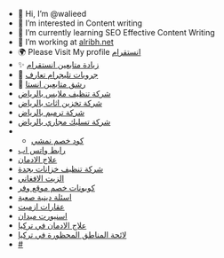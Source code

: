- 👋 Hi, I’m @walieed
- 👀 I’m interested in Content writing
- 🌱 I’m currently learning SEO Effective Content Writing
- 💞️ I’m working at <a href="https://www.alribh.net/" title="موقع الربح دوت نت">alribh.net</a>
- 🌍 Please Visit My profile <a href="https://www.alribh.net/search/label/%D8%A7%D9%86%D8%B3%D8%AA%D9%82%D8%B1%D8%A7%D9%85" title="انستقرام">انستقرام</a>
- ✨ <a href="https://www.alribh.net/2021/10/increase-free-instagram-followers.html" title="زيادة متابعين انستقرام">زيادة متابعين انستقرام</a>
- 🚀 <a href="https://www.alribh.net/2022/01/telegram-dating-group.html" title="جروبات تليجرام تعارف">جروبات تليجرام تعارف</a>
- 🙌 <a href="https://www.alribh.net/2022/01/smash-followers-insta.html" title="رشق متابعين انستا">رشق متابعين انستا</a>
- <a href="https://roovservices.com/%D8%B4%D8%B1%D9%83%D8%A9-%D8%AA%D9%86%D8%B8%D9%8A%D9%81-%D9%85%D9%86%D8%A7%D8%B2%D9%84-%D8%A8%D8%A7%D9%84%D8%B1%D9%8A%D8%A7%D8%B6/" title="شركة تنظيف ملابس بالرياض">شركة تنظيف ملابس بالرياض</a>
- <a href="https://althurayaa.com/service/%D8%B4%D8%B1%D9%83%D8%A9-%D8%AA%D8%AE%D8%B2%D9%8A%D9%86-%D8%A7%D8%AB%D8%A7%D8%AB-%D8%A8%D8%A7%D9%84%D8%B1%D9%8A%D8%A7%D8%B6/" title="شركة تخزين اثاث بالرياض">شركة تخزين اثاث بالرياض</a>
- <a href="https://mamrservices.com/%D8%B4%D8%B1%D9%83%D8%A9-%D8%AA%D8%B1%D9%85%D9%8A%D9%85-%D8%A8%D8%A7%D9%84%D8%B1%D9%8A%D8%A7%D8%B6-%D8%A8%D8%A3%D8%B3%D8%B9%D8%A7%D8%B1-%D8%AA%D9%86%D8%A7%D9%81%D8%B3%D9%8A%D8%A9" title="شركة ترميم بالرياض">شركة ترميم بالرياض</a>
- <a href="https://mamrservices.com/%D8%B4%D8%B1%D9%83%D8%A9-%D8%AA%D8%B3%D9%84%D9%8A%D9%83-%D9%85%D8%AC%D8%A7%D8%B1%D9%8A-%D8%A8%D8%A7%D9%84%D8%B1%D9%8A%D8%A7%D8%B6" title="شركة تسليك مجاري بالرياض">شركة تسليك مجاري بالرياض</a>
- - <a href="https://couponcodes4u.com/store/coupon-namshi/" title="كود خصم نمشي">كود خصم نمشي</a>
- <a href="https://wts.ms/" title="رابط واتس اب">رابط واتس اب</a>
- <a href="https://elaqatkwt.com" title="علاج الادمان">علاج الادمان</a>
- <a href="https://alzhrani4clean.com/%D8%B4%D8%B1%D9%83%D8%A9-%D8%AA%D9%86%D8%B8%D9%8A%D9%81-%D8%AE%D8%B2%D8%A7%D9%86%D8%A7%D8%AA-%D8%A8%D8%AC%D8%AF%D8%A9" title="شركة تنظيف خزانات بجدة">شركة تنظيف خزانات بجدة</a>
- <a href="https://zaytafghany.com" title="الزيت الافغاني">الزيت الافغاني</a>
- <a href="https://wafiree.com" title="كوبونات خصم موقع وفر">كوبونات خصم موقع وفر</a>
- <a href="https://dealifnd.com/%D8%A7%D8%B3%D8%A6%D9%84%D8%A9-%D8%AF%D9%8A%D9%86%D9%8A%D8%A9-%D8%B5%D8%B9%D8%A8%D8%A9" title="اسئلة دينية صعبة">اسئلة دينية صعبة</a>
- <a href="https://mahallgroup.com/" title="عقارات ازميت">عقارات ازميت</a>
- <a href="https://madahomes.com.tr/%d8%a7%d8%b3%d8%b7%d9%86%d8%a8%d9%88%d9%84-%d8%a7%d8%b3%d9%86%d9%8a%d9%88%d8%b1%d8%aa-%d9%85%d9%8a%d8%af%d8%a7%d9%86/" title="اسنيورت ميدان">اسنيورت ميدان</a>
- <a href="https://addicenter.com/%D8%B9%D9%84%D8%A7%D8%AC-%D8%A7%D9%84%D8%A7%D8%AF%D9%85%D8%A7%D9%86-%D9%81%D9%8A-%D8%AA%D8%B1%D9%83%D9%8A%D8%A7/" title="علاج الادمان في تركيا">علاج الادمان في تركيا</a>
- <a href="https://tr.oldpazar.com/yasak-mahalleler-p54" title="لائحة المناطق المحظورة في تركيا">لائحة المناطق المحظورة في تركيا</a>
- <a href="https://amrelmolahz.blogspot.com/" title="#">#</a>
<!---
Walieed/Walieed is a ✨ special ✨ repository because its `README.md` (this file) appears on your GitHub profile.
You can click the Preview link to take a look at your changes.
--->
